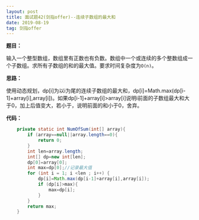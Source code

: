 ```yaml
---
layout: post
title: 面试题42(剑指offer)--连续子数组的最大和
date: 2019-08-19 
tag: 剑指offer
---
```


**题目：**

输入一个整型数组，数组里有正数也有负数。数组中一个或连续的多个整数组成一个子数组。求所有子数组的和的最大值。要求时间复杂度为`O(n)`。

**思路：**

使用动态规划，dp[i]为以i为尾的连续子数组的最大和，dp[i]=Math.max(dp[i-1]+array[i],array[i])。如果dp[i-1]+array[i]>array[i]说明i前面的子数组最大和大于0，加上后值变大，若小于，说明前面的和小于0，舍弃。

**代码：**

```JAVA
	private static int NumOfSum(int[] array){
        if (array==null||array.length==0){
            return 0;
        }
        int len=array.length;
        int[] dp=new int[len];
        dp[0]=array[0];
        int max=dp[0];//记录最大值
        for (int i = 1; i <len ; i++) {
            dp[i]=Math.max(dp[i-1]+array[i],array[i]);
            if (dp[i]>max){
                max=dp[i];
            }
        }
        return max;
    }
```


